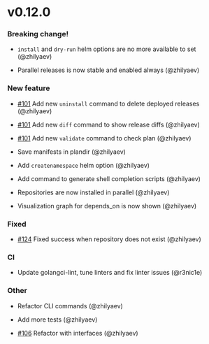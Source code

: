 # v0.12.0

### **Breaking change!**

* `install` and `dry-run` helm options are no more available to set (@zhilyaev)

* Parallel releases is now stable and enabled always (@zhilyaev)

### New feature

* [#101](https://github.com/helmwave/helmwave/issues/101) Add new `uninstall` command to delete deployed releases (@zhilyaev)

* [#101](https://github.com/helmwave/helmwave/issues/101) Add new `diff` command to show release diffs (@zhilyaev)

* [#101](https://github.com/helmwave/helmwave/issues/101) Add new `validate` command to check plan (@zhilyaev)

* Save manifests in plandir (@zhilyaev)

* Add `createnamespace` helm option (@zhilyaev)

* Add command to generate shell completion scripts (@zhilyaev)

* Repositories are now installed in parallel (@zhilyaev)

* Visualization graph for depends_on is now shown (@zhilyaev)

### Fixed

* [#124](https://github.com/helmwave/helmwave/issues/124) Fixed success when repository does not exist (@zhilyaev)

### CI

* Update golangci-lint, tune linters and fix linter issues (@r3nic1e)

### Other

* Refactor CLI commands (@zhilyaev)

* Add more tests (@zhilyaev)

* [#106](https://github.com/helmwave/helmwave/issues/106) Refactor with interfaces (@zhilyaev)
